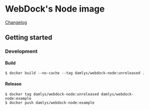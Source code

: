 WebDock's Node image
========================

[Changelog](CHANGELOG.md)

## Getting started

### Development

#### Build

```
$ docker build --no-cache --tag damlys/webdock-node:unreleased .
```

#### Release

```
$ docker tag damlys/webdock-node:unreleased damlys/webdock-node:example
$ docker push damlys/webdock-node:example
```
